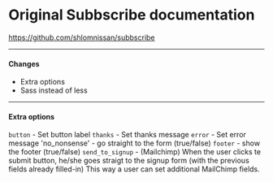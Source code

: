 # Original Subbscribe documentation
https://github.com/shlomnissan/subbscribe

 - - -
 
 #### Changes

* Extra options
* Sass instead of less

 - - -

 #### Extra options

`button` - Set button label
`thanks` - Set thanks message
`error` - Set error message
'no_nonsense' - go straight to the form (true/false)
`footer` - show the footer (true/false)
`send_to_signup` - (Mailchimp) When the user clicks te submit button, he/she goes straigt to the signup form (with the previous fields already filled-in) This way a user can set additional MailChimp fields.